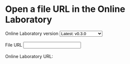 # Open a file URL in the Online Laboratory

<div class="nice-form-group">
    <label>Online Laboratory version</label>
    <select id="lab-version" required>
        <option value="latest">Latest: v0.3.0</option>
        <optgroup label="v0.3">
            <option value="v0.3">v0.3: v0.3.0</option>
            <option value="v0.3.0">v0.3.0</option>
        </optgroup>
        <optgroup label="v0.2">
            <option value="v0.2">v0.2: v0.2.1</option>
            <option value="v0.2.1">v0.2.1</option>
            <option value="v0.2.0">v0.2.0</option>
        </optgroup>
        <optgroup label="v0.1">
            <option value="v0.1">v0.1: v0.1.0</option>
            <option value="v0.1.0">v0.1.0</option>
        </optgroup>
        <option value="main">Development: main</option>
    </select>
    <br/><br/>
    <label>File URL</label>
    <input id="https-file" type="url" required />
    <br/><br/>
    <label>Online Laboratory URL: <a id="https-url" target="_blank"></a></label>
</div>

<script>
  const lab_version = document.getElementById("lab-version");
  const https_file = document.getElementById("https-file");
  const https_url = document.getElementById("https-url");

  const searchParams = new URLSearchParams(window.location.search);
  https_file.value = searchParams.get("file");

  function updateHttpsUrl() {
    let https_file_url;
    try {
      https_file_url = new URL(https_file.value);
    } catch {}
    
    if (https_file_url) {
      https_url.href = `https://lab.climet.eu/${lab_version.value}/raw/https/${https_file.value.substring(https_file_url.protocol.length + 2)}`;
      https_url.style = "";
    } else {
      https_url.style = "color: grey;";
    }

    https_url.innerText = `https://lab.climet.eu/${lab_version.value}/raw/https/${https_file_url ? (https_file.value.substring(https_file_url.protocol.length + 2)) : "*<url>"}`;
  }
  updateHttpsUrl();

  lab_version.onchange = updateHttpsUrl;
  https_file.oninput = updateHttpsUrl;
  https_file.onchange = updateHttpsUrl;
</script>
